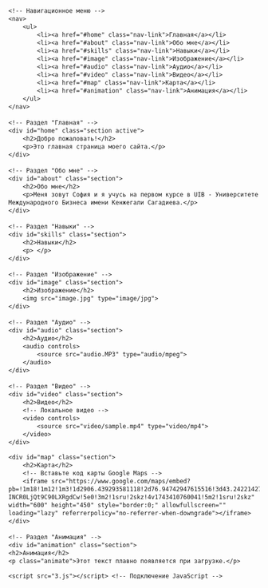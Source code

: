 <!DOCTYPE html>
<html lang="ru">
<head>
    <meta charset="UTF-8">
    <meta name="viewport" content="width=device-width, initial-scale=1.0">
    <title>Мой одностраничный сайт</title>
    <link rel="stylesheet" href="2.css"> <!-- Подключение стилей -->
</head>
<body>

    <!-- Навигационное меню -->
    <nav>
        <ul>
            <li><a href="#home" class="nav-link">Главная</a></li>
            <li><a href="#about" class="nav-link">Обо мне</a></li>
            <li><a href="#skills" class="nav-link">Навыки</a></li>
            <li><a href="#image" class="nav-link">Изображение</a></li>
            <li><a href="#audio" class="nav-link">Аудио</a></li>
            <li><a href="#video" class="nav-link">Видео</a></li>
            <li><a href="#map" class="nav-link">Карта</a></li>
            <li><a href="#animation" class="nav-link">Анимация</a></li>
        </ul>
    </nav>

    <!-- Раздел "Главная" -->
    <div id="home" class="section active">
        <h2>Добро пожаловать!</h2>
        <p>Это главная страница моего сайта.</p>
    </div>

    <!-- Раздел "Обо мне" -->
    <div id="about" class="section">
        <h2>Обо мне</h2>
        <p>Меня зовут София и я учусь на первом курсе в UIB - Университете Международного Бизнеса имени Кенжегали Сагадиева.</p>
    </div>

    <!-- Раздел "Навыки" -->
    <div id="skills" class="section">
        <h2>Навыки</h2>
        <p> </p>
    </div>

    <!-- Раздел "Изображение" -->
    <div id="image" class="section">
        <h2>Изображение</h2>
        <img src="image.jpg" type="image/jpg">
    </div>

    <!-- Раздел "Аудио" -->
    <div id="audio" class="section">
        <h2>Аудио</h2>
        <audio controls>
            <source src="audio.MP3" type="audio/mpeg">
        </audio>
    </div>

    <!-- Раздел "Видео" -->
    <div id="video" class="section">
        <h2>Видео</h2>
        <!-- Локальное видео -->
        <video controls>
            <source src="video/sample.mp4" type="video/mp4">
        </video>
    </div>

 <!-- Раздел "Карта" -->
    <div id="map" class="section">
        <h2>Карта</h2>
        <!-- Вставьте код карты Google Maps -->
        <iframe src="https://www.google.com/maps/embed?pb=!1m18!1m12!1m3!1d2906.439293581118!2d76.94742947615516!3d43.24221427112458!2m3!1f0!2f0!3f0!3m2!1i1024!2i768!4f13.1!3m3!1m2!1s0x38836ee584fe528b%3A0xcb1413802f5325fb!2z0KPQvdC40LLQtdGA0YHQuNGC0LXRgiDQnNC10LbQtNGD0L3QsNGA0L7QtNC90L7Qs9C-INCR0LjQt9C90LXRgdCw!5e0!3m2!1sru!2skz!4v1743410760041!5m2!1sru!2skz" width="600" height="450" style="border:0;" allowfullscreen="" loading="lazy" referrerpolicy="no-referrer-when-downgrade"></iframe>
    </div>

    <!-- Раздел "Анимация" -->
    <div id="animation" class="section">
    <h2>Анимация</h2>
    <p class="animate">Этот текст плавно появляется при загрузке.</p>
</div>

    <script src="3.js"></script> <!-- Подключение JavaScript -->
</body>
</html>

